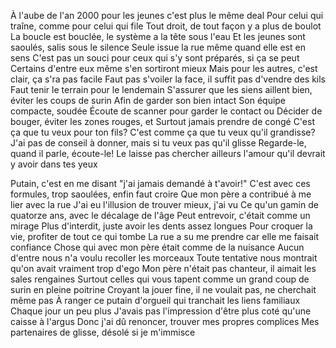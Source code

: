 À l'aube de l'an 2000 pour les jeunes c'est plus le même deal
Pour celui qui traîne, comme pour celui qui file
Tout droit, de tout façon y a plus de boulot
La boucle est bouclée, le système a la tête sous l'eau
Et les jeunes sont saoulés, salis sous le silence
Seule issue la rue même quand elle est en sens
C'est pas un souci pour ceux qui s'y sont préparés, si ça se peut
Certains d'entre eux même s'en sortiront mieux
Mais pour les autres, c'est clair, ça s'ra pas facile
Faut pas s'voiler la face, il suffit pas d'vendre des kils
Faut tenir le terrain pour le lendemain
S'assurer que les siens aillent bien, éviter les coups de surin
Afin de garder son bien intact
Son équipe compacte, soudée
Écoute de scanner pour garder le contact ou
Décider de bouger, éviter les zones rouges, et
Surtout jamais prendre de congé
C'est ça que tu veux pour ton fils?
C'est comme ça que tu veux qu'il grandisse?
J'ai pas de conseil à donner, mais si tu veux pas qu'il glisse
Regarde-le, quand il parle, écoute-le!
Le laisse pas chercher ailleurs l'amour qu'il devrait y avoir dans tes yeux


Putain, c'est en me disant "j'ai jamais demandé à t'avoir!" 
C'est avec ces formules, trop saoulées, enfin faut croire 
Que mon père a contribué à me lier avec la rue 
J'ai eu l'illusion de trouver mieux, j'ai vu 
Ce qu'un gamin de quatorze ans, avec le décalage de l'âge 
Peut entrevoir, c'était comme un mirage 
Plus d'interdit, juste avoir les dents assez longues 
Pour croquer la vie, profiter de tout ce qui tombe 
La rue a su me prendre car elle me faisait confiance 
Chose qui avec mon père était comme de la nuisance 
Aucun d'entre nous n'a voulu recoller les morceaux 
Toute tentative nous montrait qu'on avait vraiment trop d'ego 
Mon père n'était pas chanteur, il aimait les sales rengaines 
Surtout celles qui vous tapent comme un grand coup de surin en pleine poitrine 
Croyant la jouer fine, il ne voulait pas, ne cherchait même pas 
À ranger ce putain d'orgueil qui tranchait les liens familiaux 
Chaque jour un peu plus 
J'avais pas l'impression d'être plus coté qu'une caisse à l'argus 
Donc j'ai dû renoncer, trouver mes propres complices 
Mes partenaires de glisse, désolé si je m'immisce 
